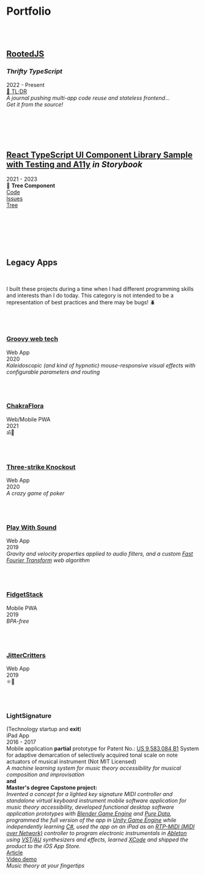# Portfolio

<br/>
<br/>

## [RootedJS](https://github.com/rootedjs/RootedJS)

### <i>Thrifty TypeScript</i>

2022 - Present  
[📖 TL;DR](https://github.com/rootedjs/Rootedjs/blob/master/README.md)  
<i>A journal pushing multi-app code reuse and stateless frontend...</i>  
<i>Get it from the source!</i>

<br/>
<br/>
<br/>
<br/>

## [React TypeScript UI Component Library Sample with Testing and A11y](https://github.com/matt-development-work/React-TypeScript-UI-Component-Library-Sample-with-Testing-and-A11y) <i>in Storybook</i>

2021 - 2023  
🌴 <b>Tree Component</b>  
[Code](https://github.com/matt-development-work/React-TypeScript-UI-Component-Library-Sample-with-Testing-and-A11y/blob/master/src/components/Tree/Tree.tsx)  
[Issues](https://github.com/matt-development-work/React-TypeScript-UI-Component-Library-Sample-with-Testing-and-A11y/issues)  
[Tree](<https://react-component-library-sample.vercel.app/iframe.html?globals=backgrounds.value:!hex(F8F8F8)&id=tree--custom&viewMode=story>)  

<br/>
<br/>
<br/>
<br/>
<br/>

## Legacy Apps

<br/>

I built these projects during a time when I had different programming skills and interests than I do today. This category is not intended to be a representation of best practices and there may be bugs! 🪲

<br/>
<br/>

### [Groovy web tech](https://groovy-web-tech.vercel.app/)
Web App  
2020  
<i>Kaleidoscopic (and kind of hypnotic) mouse-responsive visual effects with configurable parameters and routing</i>

<br/>
<br/>

### [ChakraFlora](https://chakra-flora.vercel.app/)
Web/Mobile PWA  
2021  
ॐ🍃

<br/>
<br/>

### [Three-strike Knockout](https://three-strike-knockout.vercel.app/)
Web App  
2020  
<i>A crazy game of poker</i>

<br/>
<br/>

### [Play With Sound](https://play-with-sound.vercel.app/)
Web App  
2019  
<i>Gravity and velocity properties applied to audio filters, and a custom [Fast Fourier Transform](https://en.wikipedia.org/wiki/Fast_Fourier_transform) web algorithm</i>

<br/>
<br/>

### [FidgetStack](https://fidget-stack.vercel.app/)
Mobile PWA  
2019  
<i>BPA-free</i>

<br/>
<br/>

### [JitterCritters](https://jitter-critters.vercel.app/)
Web App  
2019  
⚛🐛

<br/>
<br/>

### LightSignature
(Technology startup and <b>exit</b>)  
iPad App  
2016 - 2017  
Mobile application <b>partial</b> prototype for Patent No.: [US 9,583,084 B1](https://patentimages.storage.googleapis.com/95/2a/c0/eb7fd53f8fea1d/US9583084.pdf) System for adaptive demarcation of selectively acquired tonal scale on note actuators of musical instrument (Not MIT Licensed)  
<i>A machine learning system for music theory accessibility for musical composition and improvisation</i>  
<b>and</b>  
<b>Master's degree Capstone project:</b>  
<i>Invented a concept for a lighted key signature MIDI controller and standalone virtual keyboard instrument mobile software application for music theory accessibility, developed functional desktop software application prototypes with [Blender Game Engine](https://upbge.org/#/) and [Pure Data](https://puredata.info/), programmed the full version of the app in [Unity Game Engine](https://unity.com/) while independently learning [C#](https://dotnet.microsoft.com/en-us/apps/games/unity), used the app on an iPad as an [RTP-MIDI (MIDI over Network)](https://www.midi.org/midi-articles/rtp-midi-or-midi-over-networks) controller to program electronic instrumentals in [Ableton](https://www.ableton.com/) using [VST](https://en.wikipedia.org/wiki/Virtual_Studio_Technology)/[AU](https://en.wikipedia.org/wiki/Audio_Units) synthesizers and effects, learned [XCode](https://developer.apple.com/xcode/) and shipped the product to the iOS App Store.</i>  
[Article](https://www.theeagleonline.com/article/2017/10/matt-fagan-app-puts-music-theory-at-your-fingtertips)  
[Video demo](https://keyboard-demo.vercel.app)  
<i>Music theory at your fingertips</i>
